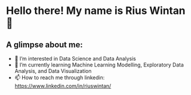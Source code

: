 # Hello there! My name is Rius Wintan 👋
## A glimpse about me:
- 👀 I’m interested in Data Science and Data Analysis
- 🌱 I’m currently learning Machine Learning Modelling, Exploratory Data Analysis, and Data Visualization
- 📫 How to reach me through linkedin: https://www.linkedin.com/in/riuswintan/

<!---
riuswintan/riuswintan is a ✨ special ✨ repository because its `README.md` (this file) appears on your GitHub profile.
You can click the Preview link to take a look at your changes.
--->
